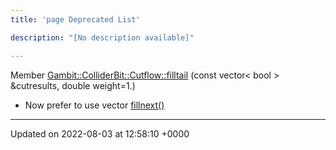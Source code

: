 ```yaml
---
title: 'page Deprecated List'

description: "[No description available]"

---
```












Member [Gambit::ColliderBit::Cutflow::filltail](/documentation/code/gambit_sphinx/classes/structgambit_1_1colliderbit_1_1cutflow/#function-filltail)  (const vector< bool > &cutresults, double weight=1.)

* Now prefer to use vector [fillnext()](/documentation/code/gambit_sphinx/classes/structgambit_1_1colliderbit_1_1cutflow/#function-fillnext)

-------------------------------

Updated on 2022-08-03 at 12:58:10 +0000
